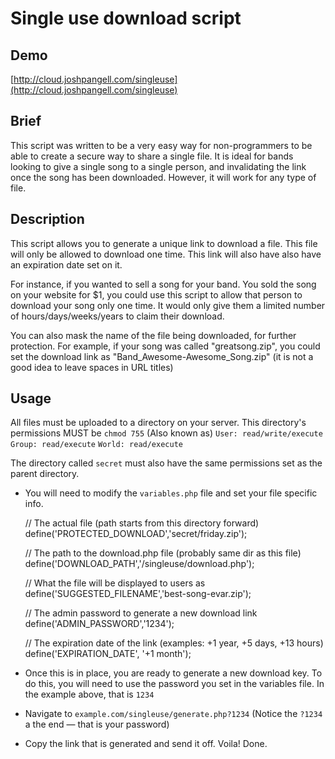 # Single use download script

## Demo
[http://cloud.joshpangell.com/singleuse](http://cloud.joshpangell.com/singleuse)

## Brief

This script was written to be a very easy way for non-programmers to be able to create a secure way to share a single file. It is ideal for bands looking to give a single song to a single person, and invalidating the link once the song has been downloaded. However, it will work for any type of file.

## Description

This script allows you to generate a unique link to download a file. This file will only be allowed to download one time. This link will also have also have an expiration date set on it.

For instance, if you wanted to sell a song for your band. You sold the song on your website for $1, you could use this script to allow that person to download your song only one time. It would only give them a limited number of hours/days/weeks/years to claim their download.

You can also mask the name of the file being downloaded, for further protection. For example, if your song was called "greatsong.zip", you could set the download link as "Band_Awesome-Awesome_Song.zip" (it is not a good idea to leave spaces in URL titles)

## Usage

All files must be uploaded to a directory on your server. 
This directory's permissions MUST be `chmod 755` 
(Also known as) 
`User: read/write/execute`
`Group: read/execute`
`World: read/execute`

The directory called `secret` must also have the same permissions set as the parent directory. 

* You will need to modify the `variables.php` file and set your file specific info.

	// The actual file (path starts from this directory forward)
 	define('PROTECTED_DOWNLOAD','secret/friday.zip');
 	
 	// The path to the download.php file (probably same dir as this file)
 	define('DOWNLOAD_PATH','/singleuse/download.php');
	
	// What the file will be displayed to users as
	define('SUGGESTED_FILENAME','best-song-evar.zip');
	
	// The admin password to generate a new download link
	define('ADMIN_PASSWORD','1234');
	
	// The expiration date of the link (examples: +1 year, +5 days, +13 hours)
	define('EXPIRATION_DATE', '+1 month');

* Once this is in place, you are ready to generate a new download key. To do this, you will need to use the password you set in the variables file. In the example above, that is `1234`

* Navigate to `example.com/singleuse/generate.php?1234` (Notice the `?1234` a the end — that is your password)

* Copy the link that is generated and send it off. Voila! Done.